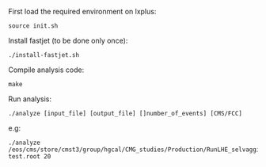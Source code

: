 First load the required environment on lxplus:
```
source init.sh
```
Install fastjet (to be done only once):
```
./install-fastjet.sh
```
Compile analysis code:
```
make
```
Run analysis:
```
./analyze [input_file] [output_file] []number_of_events] [CMS/FCC]
```
e.g:
```
./analyze /eos/cms/store/cmst3/group/hgcal/CMG_studies/Production/RunLHE_selvaggi_TTbarGunPt500_0PU_20171014/NTUP/RunLHE_x100_NTUP_20.root test.root 20
```
